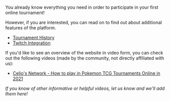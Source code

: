 You already know everything you need in order to participate in your first online tournament!

However, if you are interested, you can read on to find out about additional features of the platform.

* [Tournament History](/player/history)
* [Twitch Integration](/player/twitch)

If you'd like to see an overview of the website in video form, you can check out the following videos (made by the community, not directly affiliated with us):
* [Celio's Network - How to play in Pokemon TCG Tournaments Online in 2021](https://www.youtube.com/watch?v=UqS5RNjn5ic)

*If you know of other informative or helpful videos, let us know and we'll add them here!*